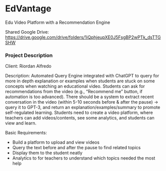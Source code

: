# EdVantage
Edu Video Platform with a Recommendation Engine

Shared Google Drive: https://drive.google.com/drive/folders/1iQphjeupXE0J5FsgBP2wPTk_dsTTGSHW

### Project Description
Client: Riordan Alfredo

Description: Automated Query Engine integrated with ChatGPT to query for more in depth explanation or examples when students are stuck on some concepts when watching an educational video. Students can ask for recommendations from the video (e.g., “Recommend me” button, if automation is too advanced). There should be a system to extract recent conversation in the video (within 5-10 seconds before & after the pause) -> query it to GPT-3, and return an explanation/examples/summary to promote self-regulated learning. Students need to create a video platform, where teachers can add videos/contents, see some analytics, and students can view and learn.

Basic Requirements:
- Build a platform to upload and view videos
- Query the text before and after the pause to find related topics 
- Display them to the student neatly 
- Analytics to for teachers to understand which topics needed the most help
